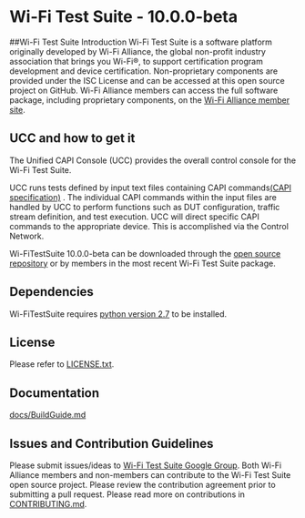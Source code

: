 # **Wi-Fi Test Suite - 10.0.0-beta**

##Wi-Fi Test Suite Introduction
Wi-Fi Test Suite is a software platform originally developed by Wi-Fi Alliance, the global non-profit industry association that brings you Wi-Fi&reg;, to support certification program development and device certification. Non-proprietary components are provided under the ISC License and can be accessed at this open source project on GitHub. Wi-Fi Alliance members can access the full software package, including proprietary components, on the [Wi-Fi Alliance member site](https://www.wi-fi.org/members/certification-testing/sigma).

## UCC and how to get it
The Unified CAPI Console (UCC) provides the overall control console for the Wi-Fi Test Suite.

UCC runs tests defined by input text files containing CAPI commands[(CAPI specification)](http://www.wi-fi.org/file/wi-fi-test-suite-control-api-specification-v831) . The individual CAPI commands within the input files are handled by UCC to perform functions such as DUT configuration, traffic stream definition, and test execution. UCC will direct specific CAPI commands to the appropriate device. This is accomplished via the Control Network.

Wi-FiTestSuite 10.0.0-beta can be downloaded through the [open source repository](https://github.com/Wi-FiTestSuite/Wi-FiTestSuite.git) or by members in the most recent Wi-Fi Test Suite package.

## Dependencies
Wi-FiTestSuite requires [python version 2.7](https://www.python.org/download/releases/2.7/) to be installed.

## License
Please refer to [LICENSE.txt](https://github.com/Wi-FiTestSuite/Wi-FiTestSuite/blob/master/LICENSE.txt).

## Documentation
[docs/BuildGuide.md]()

## Issues and Contribution Guidelines
Please submit issues/ideas to [Wi-Fi Test Suite Google Group](https://groups.google.com/d/forum/wi-fitestsuite).
Both Wi-Fi Alliance members and non-members can contribute to the Wi-Fi Test Suite open source project. Please review the contribution agreement prior to submitting a pull request.
Please read more on contributions in [CONTRIBUTING.md](https://github.com/Wi-FiTestSuite/Wi-FiTestSuite/blob/master/CONTRIBUTING.md).
